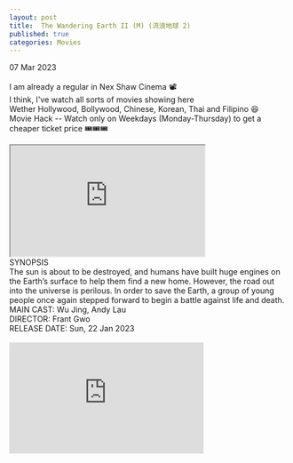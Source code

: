 ```yaml
---
layout: post
title:  The Wandering Earth II (M) (流浪地球 2)
published: true
categories: Movies
---
```

07 Mar 2023
<br>
<br>
I am already a regular in Nex Shaw Cinema 📽️
<br>
I think, I've watch all sorts of movies showing here
<br>
Wether Hollywood, Bollywood, Chinese, Korean, Thai and Filipino 😆
<br>
Movie Hack -- Watch only on Weekdays (Monday-Thursday) to get a cheaper ticket price 🎟️🎟️🎟️
<br>
<!--more-->
<iframe src="https://drive.google.com/file/d/11KQQtOFMa03pZDTfTge2eRs66yLhcjgG/preview" width="350" height="200" allow="autoplay"></iframe>
<br>
SYNOPSIS
<br>
The sun is about to be destroyed, and humans have built huge engines on the Earth’s surface to help them find a new home. However, the road out into the universe is perilous. In order to save the Earth, a group of young people once again stepped forward to begin a battle against life and death.
<br>
MAIN CAST: Wu Jing, Andy Lau
<br>
DIRECTOR: Frant Gwo
<br>
RELEASE DATE: Sun, 22 Jan 2023
<br>
<br>
<iframe width="350" height="200" src="https://www.youtube.com/embed/eoSfu9GCA1c" frameborder="0" allow="accelerometer; autoplay; encrypted-media; gyroscope; picture-in-picture" allowfullscreen></iframe>
